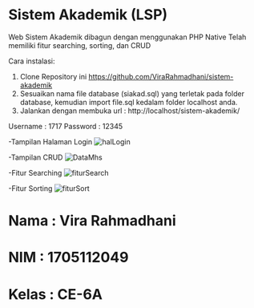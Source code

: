 # Sistem Akademik (LSP)

Web Sistem Akademik dibagun dengan menggunakan PHP Native
Telah memiliki fitur searching, sorting, dan CRUD

Cara instalasi:
1. Clone Repository ini https://github.com/ViraRahmadhani/sistem-akademik
2. Sesuaikan nama file database (siakad.sql) yang terletak pada folder database, kemudian import file.sql kedalam folder localhost anda.
3. Jalankan dengan membuka url : http://localhost/sistem-akademik/

Username : 1717 Password : 12345

-Tampilan Halaman Login
![halLogin](https://user-images.githubusercontent.com/73127851/96531708-6f8f2f00-12b4-11eb-8ba1-bafc1519154f.PNG)

-Tampilan CRUD
![DataMhs](https://user-images.githubusercontent.com/73127851/96531572-2b9c2a00-12b4-11eb-940a-83690a5ac06b.PNG)

-Fitur Searching
![fiturSearch](https://user-images.githubusercontent.com/73127851/96531613-3fe02700-12b4-11eb-88e2-44395060bda5.PNG)

-Fitur Sorting
![fiturSort](https://user-images.githubusercontent.com/73127851/96531645-52f2f700-12b4-11eb-9a0b-fd7bd19c8116.PNG)

# Nama  : Vira Rahmadhani
# NIM   : 1705112049
# Kelas : CE-6A
